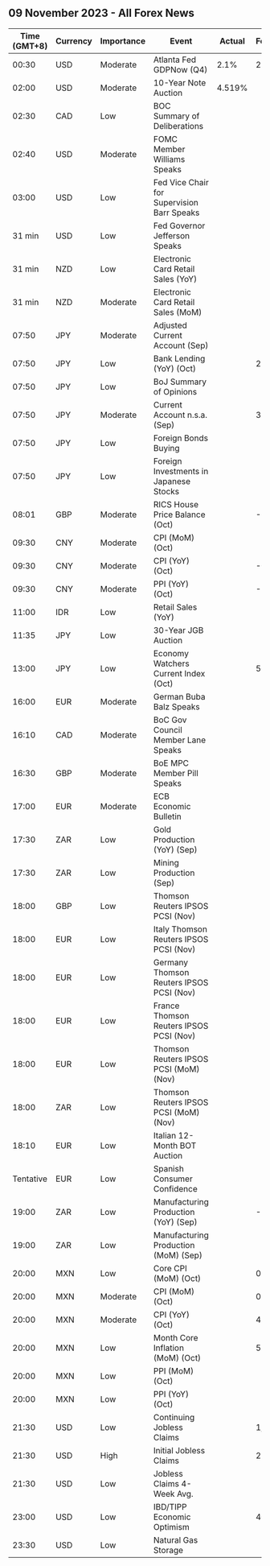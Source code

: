 ## 09 November 2023 - All Forex News

| Time (GMT+8) | Currency | Importance | Event | Actual | Forecast | Previous |
|------|----------|------------|-------|--------|----------|----------|
| 00:30 | USD | Moderate | Atlanta Fed GDPNow (Q4) | 2.1% | 2.1% | 2.1% |
| 02:00 | USD | Moderate | 10-Year Note Auction | 4.519% |  | 4.610% |
| 02:30 | CAD | Low | BOC Summary of Deliberations |  |  |  |
| 02:40 | USD | Moderate | FOMC Member Williams Speaks |  |  |  |
| 03:00 | USD | Low | Fed Vice Chair for Supervision Barr Speaks |  |  |  |
| 31 min | USD | Low | Fed Governor Jefferson Speaks |  |  |  |
| 31 min | NZD | Low | Electronic Card Retail Sales (YoY) |  |  | 1.6% |
| 31 min | NZD | Moderate | Electronic Card Retail Sales (MoM) |  |  | -0.8% |
| 07:50 | JPY | Moderate | Adjusted Current Account (Sep) |  |  | 1.63T |
| 07:50 | JPY | Low | Bank Lending (YoY) (Oct) |  | 2.8% | 2.9% |
| 07:50 | JPY | Low | BoJ Summary of Opinions |  |  |  |
| 07:50 | JPY | Moderate | Current Account n.s.a. (Sep) |  | 3.000T | 2.280T |
| 07:50 | JPY | Low | Foreign Bonds Buying |  |  | 238.5B |
| 07:50 | JPY | Low | Foreign Investments in Japanese Stocks |  |  | 10.6B |
| 08:01 | GBP | Moderate | RICS House Price Balance (Oct) |  | -65% | -69% |
| 09:30 | CNY | Moderate | CPI (MoM) (Oct) |  |  | 0.2% |
| 09:30 | CNY | Moderate | CPI (YoY) (Oct) |  | -0.2% | 0.0% |
| 09:30 | CNY | Moderate | PPI (YoY) (Oct) |  | -2.8% | -2.5% |
| 11:00 | IDR | Low | Retail Sales (YoY) |  |  | 1.1% |
| 11:35 | JPY | Low | 30-Year JGB Auction |  |  | 1.691% |
| 13:00 | JPY | Low | Economy Watchers Current Index (Oct) |  | 50.1 | 49.9 |
| 16:00 | EUR | Moderate | German Buba Balz Speaks |  |  |  |
| 16:10 | CAD | Moderate | BoC Gov Council Member Lane Speaks |  |  |  |
| 16:30 | GBP | Moderate | BoE MPC Member Pill Speaks |  |  |  |
| 17:00 | EUR | Moderate | ECB Economic Bulletin |  |  |  |
| 17:30 | ZAR | Low | Gold Production (YoY) (Sep) |  |  | 0.6% |
| 17:30 | ZAR | Low | Mining Production (Sep) |  |  | -2.5% |
| 18:00 | GBP | Low | Thomson Reuters IPSOS PCSI (Nov) |  |  | 49.9 |
| 18:00 | EUR | Low | Italy Thomson Reuters IPSOS PCSI (Nov) |  |  | 43.80 |
| 18:00 | EUR | Low | Germany Thomson Reuters IPSOS PCSI (Nov) |  |  | 44.86 |
| 18:00 | EUR | Low | France Thomson Reuters IPSOS PCSI (Nov) |  |  | 43.27 |
| 18:00 | EUR | Low | Thomson Reuters IPSOS PCSI (MoM) (Nov) |  |  | 46.94 |
| 18:00 | ZAR | Low | Thomson Reuters IPSOS PCSI (MoM) (Nov) |  |  | 44.08 |
| 18:10 | EUR | Low | Italian 12-Month BOT Auction |  |  | 3.942% |
| Tentative | EUR | Low | Spanish Consumer Confidence |  |  | 77.2 |
| 19:00 | ZAR | Low | Manufacturing Production (YoY) (Sep) |  | -2.6% | 1.6% |
| 19:00 | ZAR | Low | Manufacturing Production (MoM) (Sep) |  |  | 0.5% |
| 20:00 | MXN | Low | Core CPI (MoM) (Oct) |  | 0.38% | 0.36% |
| 20:00 | MXN | Moderate | CPI (MoM) (Oct) |  | 0.38% | 0.44% |
| 20:00 | MXN | Moderate | CPI (YoY) (Oct) |  | 4.26% | 4.45% |
| 20:00 | MXN | Low | Month Core Inflation (MoM) (Oct) |  | 5.49% | 5.76% |
| 20:00 | MXN | Low | PPI (MoM) (Oct) |  |  | 0.50% |
| 20:00 | MXN | Low | PPI (YoY) (Oct) |  |  | 0.70% |
| 21:30 | USD | Low | Continuing Jobless Claims |  | 1,815K | 1,818K |
| 21:30 | USD | High | Initial Jobless Claims |  | 215K | 217K |
| 21:30 | USD | Low | Jobless Claims 4-Week Avg. |  |  | 210.00K |
| 23:00 | USD | Low | IBD/TIPP Economic Optimism |  | 40.2 | 36.3 |
| 23:30 | USD | Low | Natural Gas Storage |  |  | 79B |
